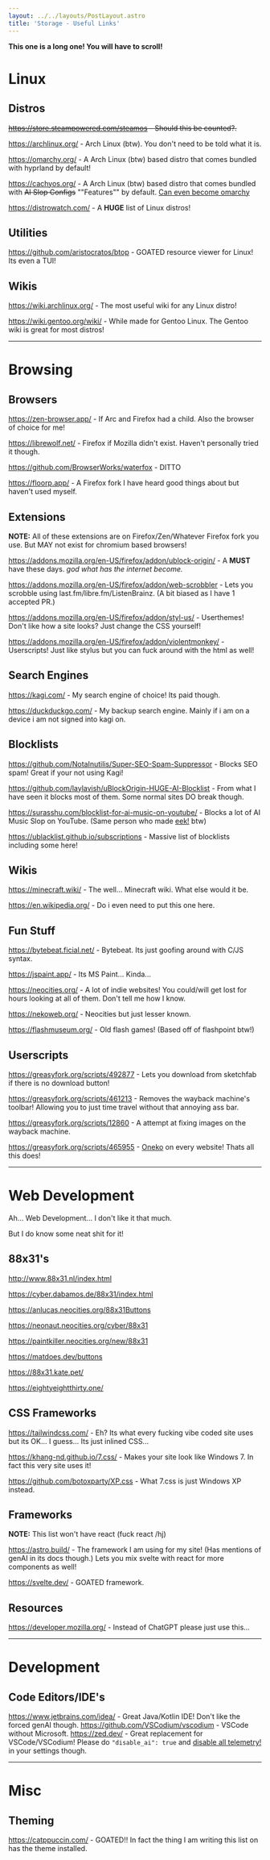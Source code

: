 ```yaml
---
layout: ../../layouts/PostLayout.astro
title: 'Storage - Useful Links'
---
```

**This one is a long one! You will have to scroll!**


# Linux
## Distros
~~https://store.steampowered.com/steamos - Should this be counted?.~~

https://archlinux.org/ - Arch Linux (btw). You don't need to be told what it is.

https://omarchy.org/ - A Arch Linux (btw) based distro that comes bundled with hyprland by default!

https://cachyos.org/ - A Arch Linux (btw) based distro that comes bundled with ~~AI Slop Configs~~ ""Features"" by default. [Can even become omarchy](https://github.com/mroboff/omarchy-on-cachyos)

https://distrowatch.com/ - A **HUGE** list of Linux distros!

## Utilities
https://github.com/aristocratos/btop - GOATED resource viewer for Linux! Its even a TUI!

## Wikis
https://wiki.archlinux.org/ - The most useful wiki for any Linux distro!

https://wiki.gentoo.org/wiki/ - While made for Gentoo Linux. The Gentoo wiki is great for most distros!

---

# Browsing
## Browsers
https://zen-browser.app/ - If Arc and Firefox had a child.  Also the browser of choice for me!

https://librewolf.net/ - Firefox if Mozilla didn't exist. Haven't personally tried it though.

https://github.com/BrowserWorks/waterfox - DITTO

https://floorp.app/ - A Firefox fork I have heard good things about but haven't used myself.


## Extensions
**NOTE:** All of these extensions are on Firefox/Zen/Whatever Firefox fork you use. But MAY not exist for chromium based browsers!

https://addons.mozilla.org/en-US/firefox/addon/ublock-origin/ - A **MUST** have these days. *god what has the internet become.*

https://addons.mozilla.org/en-US/firefox/addon/web-scrobbler - Lets you scrobble using last.fm/libre.fm/ListenBrainz. (A bit biased as I have 1 accepted PR.)

https://addons.mozilla.org/en-US/firefox/addon/styl-us/ - Userthemes! Don't like how a site looks? Just change the CSS yourself!

https://addons.mozilla.org/en-US/firefox/addon/violentmonkey/ - Userscripts! Just like stylus but you can fuck around with the html as well!

## Search Engines
https://kagi.com/ - My search engine of choice! Its paid though.

https://duckduckgo.com/ - My backup search engine. Mainly if i am on a device i am not signed into kagi on.

## Blocklists
https://github.com/NotaInutilis/Super-SEO-Spam-Suppressor - Blocks SEO spam! Great if your not using Kagi!

https://github.com/laylavish/uBlockOrigin-HUGE-AI-Blocklist - From what I have seen it blocks most of them. Some normal sites DO break though.

https://surasshu.com/blocklist-for-ai-music-on-youtube/ - Blocks a lot of AI Music Slop on YouTube. (Same person who made [eek!](https://www.youtube.com/watch?v=SgMfVnEm4a4) btw)

https://ublacklist.github.io/subscriptions - Massive list of blocklists including some here!

## Wikis
https://minecraft.wiki/ - The well... Minecraft wiki. What else would it be.

https://en.wikipedia.org/ - Do i even need to put this one here.

## Fun Stuff
https://bytebeat.ficial.net/ - Bytebeat. Its just goofing around with C/JS syntax.

https://jspaint.app/ - Its MS Paint... Kinda...

https://neocities.org/ - A lot of indie websites! You could/will get lost for hours looking at all of them. Don't tell me how I know.

https://nekoweb.org/ - Neocities but just lesser known.

https://flashmuseum.org/ - Old flash games! (Based off of flashpoint btw!)

## Userscripts
https://greasyfork.org/scripts/492877 - Lets you download from sketchfab if there is no download button!

https://greasyfork.org/scripts/461213 - Removes the wayback machine's toolbar! Allowing you to just time travel without that annoying ass bar.

https://greasyfork.org/scripts/12860 - A attempt at fixing images on the wayback machine.

https://greasyfork.org/scripts/465955 - [Oneko](https://en.wikipedia.org/wiki/Neko_(software)) on every website! Thats all this does!

---

# Web Development
Ah... Web Development... I don't like it that much.

But I do know some neat shit for it!

## 88x31's
http://www.88x31.nl/index.html

https://cyber.dabamos.de/88x31/index.html

https://anlucas.neocities.org/88x31Buttons

https://neonaut.neocities.org/cyber/88x31

https://paintkiller.neocities.org/new/88x31

https://matdoes.dev/buttons

https://88x31.kate.pet/

https://eightyeightthirty.one/

## CSS Frameworks
https://tailwindcss.com/ - Eh? Its what every fucking vibe coded site uses but its OK... I guess... Its just inlined CSS...

https://khang-nd.github.io/7.css/ - Makes your site look like Windows 7. In fact this very site uses it!

https://github.com/botoxparty/XP.css - What 7.css is just Windows XP instead.

## Frameworks
**NOTE:** This list won't have react (fuck react /hj)

https://astro.build/ - The framework I am using for my site! (Has mentions of genAI in its docs though.) Lets you mix svelte with react for more components as well!

https://svelte.dev/ - GOATED framework.

## Resources
https://developer.mozilla.org/ - Instead of ChatGPT please just use this...

---

# Development

## Code Editors/IDE's
https://www.jetbrains.com/idea/ - Great Java/Kotlin IDE! Don't like the forced genAI though.
https://github.com/VSCodium/vscodium - VSCode without Microsoft.
https://zed.dev/ - Great replacement for VSCode/VSCodium! Please do `"disable_ai": true` and [disable all telemetry!](https://zed.dev/docs/telemetry) in your settings though.

---

# Misc

## Theming

https://catppuccin.com/ - GOATED!! In fact the thing I am writing this list on has the theme installed.
